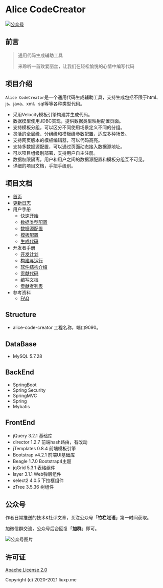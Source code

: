 # Alice CodeCreator

<p>
  <a href="#公众号"><img src="https://img.shields.io/badge/%E5%85%AC%E4%BC%97%E5%8F%B7-%E7%AB%B9%E6%A0%8F%E5%91%93%E8%AF%AD-green.svg" alt="公众号"></a>
</p>

## 前言

> 通用代码生成辅助工具
>
> 来聆听一首致爱丽丝，让我们在轻松愉悦的心情中编写代码

## 项目介绍

`Alice CodeCreator`是一个通用代码生成辅助工具，支持生成包括不限于html、js、java、xml、sql等等各种类型代码。

* 采用Velocity模板引擎构建并生成代码。
* 数据模型使用JDBC实现，提供数据类型映射配置页面。
* 支持模板分组，可以区分不同使用场景定义不同的分组。
* 灵活的全局级、分组级和模板级参数配置，适应多种场景。
* 支持网页版本的模板编辑器，可以代码高亮。
* 支持多数据源配置，可以通过页面动态接入数据源地址。
* 可以项目组级别部署，支持用户自主注册。
* 数据权限隔离，用户和用户之间的数据源配置和模板分组互不可见。
* 详细的项目文档，手把手级别。

## 项目文档

* [首页](https://creator.liuxp.me)
* [更新日志](https://creator.liuxp.me/released/)
* 用户手册
    - [快速开始](https://creator.liuxp.me/users/getting-started/)
    - [数据类型配置](https://creator.liuxp.me/users/data-type/)
    - [数据源配置](https://creator.liuxp.me/users/data-source/)
    - [模板配置](https://creator.liuxp.me/users/template/)
    - [生成代码](https://creator.liuxp.me/users/generator/)
* 开发者手册
    - [开发计划](https://creator.liuxp.me/developers/plan/)
    - [构建与运行](https://creator.liuxp.me/developers/building/)
    - [软件结构介绍](https://creator.liuxp.me/developers/framework/)
    - [贡献代码](https://creator.liuxp.me/developers/writing-code/)
    - [编写文档](https://creator.liuxp.me/developers/writing-documents/)
    - [贡献者列表](https://creator.liuxp.me/developers/contributors-of-documents/)
* 参考资料
    - [FAQ](https://creator.liuxp.me/references/FAQ/)
    
## Structure

- alice-code-creator 工程名称，端口9090。

## DataBase

- MySQL 5.7.28

## BackEnd
- SpringBoot 
- Spring Security
- SpringMVC
- Spring
- Mybatis

## FrontEnd

- jQuery 3.2.1 基础库
- director 1.2.7 前端hash路由，有改动
- jTemplates 0.8.4 前端模板引擎
- Bootstrap v4.2.1 前端UI基础库
- Beagle 1.7.0 Bootstrap4主题
- jqGrid 5.3.1 表格组件
- layer 3.1.1 Web弹层组件
- select2 4.0.5 下拉框组件
- zTree 3.5.36 树组件

## 公众号

作者日常推送的技术&社评文章，关注公众号「**竹栏呓语**」第一时间获取。

加微信群交流，公众号后台回复「**加群**」即可。

![公众号图片](https://creator.liuxp.me/img/wechat.png)

## 许可证

[Apache License 2.0](https://github.com/lxp135/alice-code-creator/blob/master/LICENSE)

Copyright (c) 2020-2021 liuxp.me